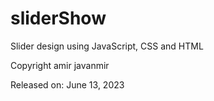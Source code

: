 # sliderShow
Slider design using JavaScript, CSS and HTML

Copyright amir javanmir

Released on: June 13, 2023

